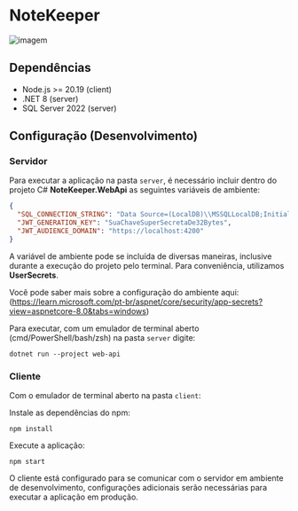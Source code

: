 # NoteKeeper

![imagem](https://i.imgur.com/CMXvJp9.png)

## Dependências

- Node.js >= 20.19 (client)
- .NET 8 (server)
- SQL Server 2022 (server)

## Configuração (Desenvolvimento)

### Servidor

Para executar a aplicação na pasta `server`, é necessário incluir dentro do projeto C# **NoteKeeper.WebApi** as seguintes variáveis de ambiente:

```json
{
  "SQL_CONNECTION_STRING": "Data Source=(LocalDB)\\MSSQLLocalDB;Initial Catalog=NoteKeeperDb;Integrated Security=True",
  "JWT_GENERATION_KEY": "SuaChaveSuperSecretaDe32Bytes",
  "JWT_AUDIENCE_DOMAIN": "https://localhost:4200"
}
```
A variável de ambiente pode se incluída de diversas maneiras, inclusive durante a execução do projeto pelo terminal. Para conveniência, utilizamos **UserSecrets**.

Você pode saber mais sobre a configuração do ambiente aqui: (https://learn.microsoft.com/pt-br/aspnet/core/security/app-secrets?view=aspnetcore-8.0&tabs=windows) 

Para executar, com um emulador de terminal aberto (cmd/PowerShell/bash/zsh) na pasta `server` digite:

```
dotnet run --project web-api
```

### Cliente

Com o emulador de terminal aberto na pasta `client`:

Instale as dependências do npm:

```
npm install
```

Execute a aplicação:

```
npm start
```

O cliente está configurado para se comunicar com o servidor em ambiente de desenvolvimento, configurações adicionais serão necessárias para executar a aplicação em produção.
